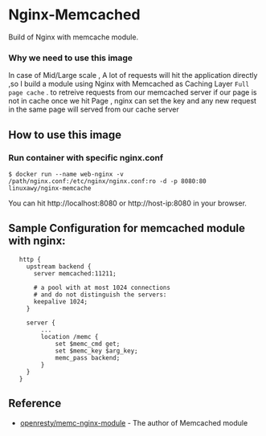 # Nginx-Memcached
Build of Nginx with memcache module.

### Why we need to use this image
In case of Mid/Large scale , A lot of requests will hit the application directly ,so I build a module using Nginx with Memcached as  Caching Layer `Full page cache` . to retreive  requests from our memcached server if our page is not in cache once we hit Page , nginx can set the key and any new request in the same page will served from our cache server

## How to use this image
### Run container with specific nginx.conf
```
$ docker run --name web-nginx -v /path/nginx.conf:/etc/nginx/nginx.conf:ro -d -p 8080:80 linuxawy/nginx-memcache
```
You can hit http://localhost:8080 or http://host-ip:8080 in your browser.

## Sample Configuration for memcached module with nginx:
```
   http {
     upstream backend {
       server memcached:11211;

       # a pool with at most 1024 connections
       # and do not distinguish the servers:
       keepalive 1024;
     }

     server {
         ...
         location /memc {
             set $memc_cmd get;
             set $memc_key $arg_key;
             memc_pass backend;
         }
     }
   }
```

## Reference 
* [openresty/memc-nginx-module](https://github.com/openresty/memc-nginx-module) - The author of Memcached module 

